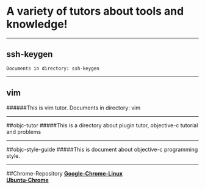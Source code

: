 # A variety of tutors about tools and knowledge!

***
## ssh-keygen
    Documents in directory: ssh-keygen
***
## vim 
######This is vim tutor.
    Documents in directory: vim

***
##objc-tutor
#####This is a directory about plugin tutor, objective-c tutorial and problems


***
##objc-style-guide
#####This is document about objective-c programming style.


***
##Chrome-Repository
__[Google-Chrome-Linux](http://www.google.com/linuxrepositories/)__            
__[Ubuntu-Chrome](http://www.douban.com/note/252982281/)__           

